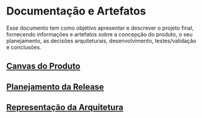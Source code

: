 # Documentação e Artefatos

Esse documento tem como objetivo apresentar e descrever o projeto final, fornecendo informações e artefatos sobre a concepção do produto, o seu planejamento, as decisões arquiteturais, desenvolvimento, testes/validação e conclusões.

## [Canvas do Produto](canvas-do-produto.JPG)

## [Planejamento da Release](planejamento-da-release.md)

## [Representação da Arquitetura](representacao-da-arquitetura.md) 





